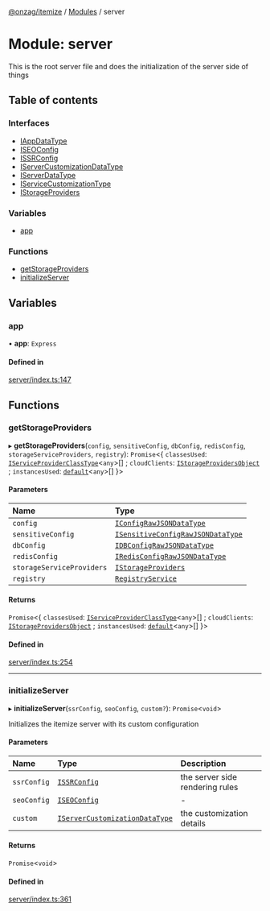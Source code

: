 [@onzag/itemize](../README.md) / [Modules](../modules.md) / server

# Module: server

This is the root server file and does the initialization
of the server side of things

## Table of contents

### Interfaces

- [IAppDataType](../interfaces/server.IAppDataType.md)
- [ISEOConfig](../interfaces/server.ISEOConfig.md)
- [ISSRConfig](../interfaces/server.ISSRConfig.md)
- [IServerCustomizationDataType](../interfaces/server.IServerCustomizationDataType.md)
- [IServerDataType](../interfaces/server.IServerDataType.md)
- [IServiceCustomizationType](../interfaces/server.IServiceCustomizationType.md)
- [IStorageProviders](../interfaces/server.IStorageProviders.md)

### Variables

- [app](server.md#app)

### Functions

- [getStorageProviders](server.md#getstorageproviders)
- [initializeServer](server.md#initializeserver)

## Variables

### app

• **app**: `Express`

#### Defined in

[server/index.ts:147](https://github.com/onzag/itemize/blob/f2db74a5/server/index.ts#L147)

## Functions

### getStorageProviders

▸ **getStorageProviders**(`config`, `sensitiveConfig`, `dbConfig`, `redisConfig`, `storageServiceProviders`, `registry`): `Promise`<{ `classesUsed`: [`IServiceProviderClassType`](../interfaces/server_services.IServiceProviderClassType.md)<`any`\>[] ; `cloudClients`: [`IStorageProvidersObject`](../interfaces/server_services_base_StorageProvider.IStorageProvidersObject.md) ; `instancesUsed`: [`default`](../classes/server_services_base_StorageProvider.default.md)<`any`\>[]  }\>

#### Parameters

| Name | Type |
| :------ | :------ |
| `config` | [`IConfigRawJSONDataType`](../interfaces/config.IConfigRawJSONDataType.md) |
| `sensitiveConfig` | [`ISensitiveConfigRawJSONDataType`](../interfaces/config.ISensitiveConfigRawJSONDataType.md) |
| `dbConfig` | [`IDBConfigRawJSONDataType`](../interfaces/config.IDBConfigRawJSONDataType.md) |
| `redisConfig` | [`IRedisConfigRawJSONDataType`](../interfaces/config.IRedisConfigRawJSONDataType.md) |
| `storageServiceProviders` | [`IStorageProviders`](../interfaces/server.IStorageProviders.md) |
| `registry` | [`RegistryService`](../classes/server_services_registry.RegistryService.md) |

#### Returns

`Promise`<{ `classesUsed`: [`IServiceProviderClassType`](../interfaces/server_services.IServiceProviderClassType.md)<`any`\>[] ; `cloudClients`: [`IStorageProvidersObject`](../interfaces/server_services_base_StorageProvider.IStorageProvidersObject.md) ; `instancesUsed`: [`default`](../classes/server_services_base_StorageProvider.default.md)<`any`\>[]  }\>

#### Defined in

[server/index.ts:254](https://github.com/onzag/itemize/blob/f2db74a5/server/index.ts#L254)

___

### initializeServer

▸ **initializeServer**(`ssrConfig`, `seoConfig`, `custom?`): `Promise`<`void`\>

Initializes the itemize server with its custom configuration

#### Parameters

| Name | Type | Description |
| :------ | :------ | :------ |
| `ssrConfig` | [`ISSRConfig`](../interfaces/server.ISSRConfig.md) | the server side rendering rules |
| `seoConfig` | [`ISEOConfig`](../interfaces/server.ISEOConfig.md) | - |
| `custom` | [`IServerCustomizationDataType`](../interfaces/server.IServerCustomizationDataType.md) | the customization details |

#### Returns

`Promise`<`void`\>

#### Defined in

[server/index.ts:361](https://github.com/onzag/itemize/blob/f2db74a5/server/index.ts#L361)
